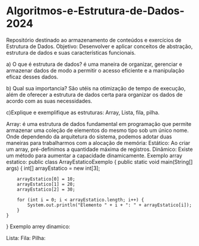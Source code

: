 # Algoritmos-e-Estrutura-de-Dados-2024
Repositório destinado ao armazenamento de conteúdos e exercícios de Estrutura de Dados.
Objetivo: Desenvolver e aplicar conceitos de abstração, estrutura de dados e suas características funcionais.

a) O que é estrutura de dados? é uma maneira de organizar, gerenciar e armazenar dados de modo a permitir o acesso eficiente e a manipulação eficaz desses dados. 

b) Qual sua importancia? São utéis na otimização de tempo de execução, além de oferecer a estrutura de dados certa para organizar os dados de acordo com as suas necessidades.

c)Explique e exemplifique as estruturas: Array, Lista, fila, pilha.

Array: é uma estrutura de dados fundamental em programação que permite armazenar uma coleção de elementos do mesmo tipo sob um único nome. Onde dependendo da arquitetura do sistema, podemos adotar duas maneiras para trabalharmos com a alocação de memória: Estático: Ao criar um array, pré-definimos a quantidade máxima de registros. Dinâmico: Existe um método para aumentar a capacidade dinamicamente.
Exemplo array estatico: 
public class ArrayEstaticoExemplo {
    public static void main(String[] args) {
        int[] arrayEstatico = new int[3];

        arrayEstatico[0] = 10;
        arrayEstatico[1] = 20;
        arrayEstatico[2] = 30;

        for (int i = 0; i < arrayEstatico.length; i++) {
            System.out.println("Elemento " + i + ": " + arrayEstatico[i]);
        }
    }
}
Exemplo arrey dinamico:

Lista: 
Fila:
Pilha:
